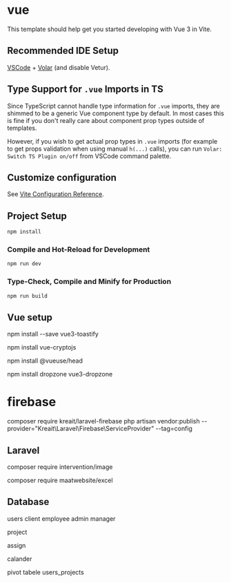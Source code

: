 # vue

This template should help get you started developing with Vue 3 in Vite.

## Recommended IDE Setup

[VSCode](https://code.visualstudio.com/) + [Volar](https://marketplace.visualstudio.com/items?itemName=johnsoncodehk.volar) (and disable Vetur).

## Type Support for `.vue` Imports in TS

Since TypeScript cannot handle type information for `.vue` imports, they are shimmed to be a generic Vue component type by default. In most cases this is fine if you don't really care about component prop types outside of templates.

However, if you wish to get actual prop types in `.vue` imports (for example to get props validation when using manual `h(...)` calls), you can run `Volar: Switch TS Plugin on/off` from VSCode command palette.

## Customize configuration

See [Vite Configuration Reference](https://vitejs.dev/config/).

## Project Setup

```sh
npm install
```

### Compile and Hot-Reload for Development

```sh
npm run dev
```

### Type-Check, Compile and Minify for Production

```sh
npm run build
```

## Vue setup
npm install --save vue3-toastify

npm install vue-cryptojs

npm install @vueuse/head

npm install dropzone vue3-dropzone




# firebase 
composer require kreait/laravel-firebase
php artisan vendor:publish --provider="Kreait\Laravel\Firebase\ServiceProvider" --tag=config




## Laravel 

composer require intervention/image

composer require maatwebsite/excel



## Database 

users
    client 
    employee
    admin
    manager 

project 

assign 

calander 

pivot tabele
    users_projects
    




